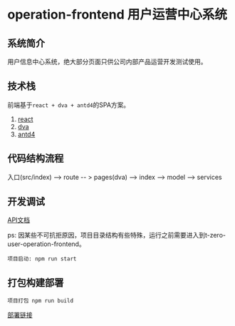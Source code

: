 # operation-frontend 用户运营中心系统

## 系统简介
用户信息中心系统，绝大部分页面只供公司内部产品运营开发测试使用。


## 技术栈
前端基于`react + dva + antd4`的SPA方案。
1. [react](https://zh-hans.reactjs.org/docs/getting-started.html)
2. [dva](https://dvajs.com/guide/getting-started.html)
3. [antd4](https://ant.design/components/overview-cn/)

## 代码结构流程
入口(src/index) --> route -- > pages(dva) --> index --> model --> services

## 开发调试

[API文档](https://b7ws21ocoi.feishu.cn/docs/doccnO8q5EBJzH1zMgSSN91gOMt)

ps: 因某些不可抗拒原因，项目目录结构有些特殊，运行之前需要进入到t-zero-user-operation-frontend。

```
项目启动: npm run start
```

## 打包构建部署

```
项目打包 npm run build
```

[部署链接](https://b7ws21ocoi.feishu.cn/docs/doccn90PoE7mr7BGzgMBufblyKf)
